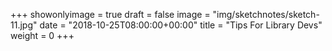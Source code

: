 +++
showonlyimage = true
draft = false
image = "img/sketchnotes/sketch-11.jpg"
date = "2018-10-25T08:00:00+00:00"
title = "Tips For Library Devs"
weight = 0
+++

